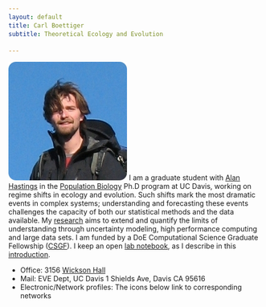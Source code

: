 ```yaml
---
layout: default
title: Carl Boettiger 
subtitle: Theoretical Ecology and Evolution 

---
```


![floatright](assets/img/carlboettiger.png)
I am a graduate student with 
[Alan Hastings](http://two.ucdavis.edu/%7Eme "Alan Hastings") in the 
[Population Biology](http://www-eve.ucdavis.edu/eve/pbg/) Ph.D program at UC
Davis, working on regime shifts in ecology and evolution. Such shifts mark the
most dramatic events in complex systems; understanding and forecasting these 
events challenges the capacity of both our statistical methods and the data 
available. My [research](http://www.carlboettiger.info/research) aims to extend
and quantify the limits of understanding through uncertainty modeling, high
performance computing and large data sets. I am funded by a DoE Computational 
Science Graduate Fellowship
([CSGF](https://www.krellinst.org/csgf/community/fellows/profile?n=boettiger)).
I keep an open [lab notebook](http://www.carlboettiger.info/lab-notebook.html),
as I describe in this
[introduction](http://www.carlboettiger.info/archives/211).


<ul class="unstyled">
<li> Office: 3156 <a href="http://maps.google.com/maps?f=q&source=s_q&hl=en&geocode=&q=wickson+Hall+UC+Davis,+Davis+CA&sll=37.0625,-95.677068&sspn=29.025693,65.390625&ie=UTF8&hq=wickson+Hall&hnear=University+of+California+Davis,+Davis,+Yolo,+California+95616&ll=38.542082,-121.751679&spn=0.003281,0.007982&t=h&z=17">Wickson Hall</a> 
<li> Mail: EVE Dept, UC Davis 1 Shields Ave, Davis CA 95616 </li>
<li> Electronic/Network profiles: The icons below link to corresponding networks </li>
<!-- <li> Researcher ID: <a href="http://www.researcherid.com/rid/F-9784-2010">F-9784–2010</a> </li> -->
</ul>

